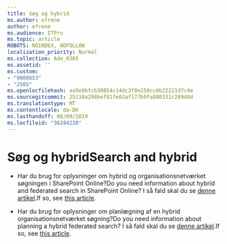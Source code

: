 ```yaml
---
title: Søg og hybrid
ms.author: efrene
author: efrene
ms.audience: ITPro
ms.topic: article
ROBOTS: NOINDEX, NOFOLLOW
localization_priority: Normal
ms.collection: Adm_O365
ms.assetid: ''
ms.custom:
- "9000653"
- "2505"
ms.openlocfilehash: aa9e9bfcb30854c14dc3f0e250cc6b22221d7c4e
ms.sourcegitcommit: 25110a298bef81fe02af177b9fa880331c28948d
ms.translationtype: MT
ms.contentlocale: da-DK
ms.lasthandoff: 08/09/2019
ms.locfileid: "36284238"
---
```

# <a name="search-and-hybrid"></a><span data-ttu-id="1e72e-102">Søg og hybrid</span><span class="sxs-lookup"><span data-stu-id="1e72e-102">Search and hybrid</span></span>

- <span data-ttu-id="1e72e-103">Har du brug for oplysninger om hybrid og organisationsnetværket søgningen i SharePoint Online?</span><span class="sxs-lookup"><span data-stu-id="1e72e-103">Do you need information about hybrid and federated search in SharePoint Online?</span></span> <span data-ttu-id="1e72e-104">I så fald skal du se [denne artikel](https://docs.microsoft.com/sharepoint/hybrid/hybrid-search-in-sharepoint).</span><span class="sxs-lookup"><span data-stu-id="1e72e-104">If so, see [this article](https://docs.microsoft.com/sharepoint/hybrid/hybrid-search-in-sharepoint).</span></span>

- <span data-ttu-id="1e72e-105">Har du brug for oplysninger om planlægning af en hybrid organisationsnetværket søgning?</span><span class="sxs-lookup"><span data-stu-id="1e72e-105">Do you need information about planning a hybrid federated search?</span></span>  <span data-ttu-id="1e72e-106">I så fald skal du se [denne artikel](https://docs.microsoft.com/sharepoint/hybrid/plan-hybrid-federated-search).</span><span class="sxs-lookup"><span data-stu-id="1e72e-106">If so, see [this article](https://docs.microsoft.com/sharepoint/hybrid/plan-hybrid-federated-search).</span></span>



